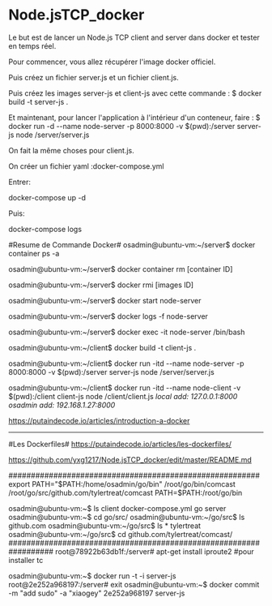 # Node.jsTCP_docker

Le but est de lancer un Node.js TCP client and server dans docker et tester en temps réel.

Pour commencer, vous allez récupérer l'image docker officiel.

Puis créez un fichier server.js et un fichier client.js.

Puis créez les images server-js et client-js avec cette commande :
$ docker build -t server-js .

Et maintenant, pour lancer l'application à l'intérieur d'un conteneur, faire :
$ docker run -d --name node-server -p 8000:8000 -v $(pwd):/server server-js node /server/server.js

On fait la même choses pour client.js.

On créer un fichier yaml :docker-compose.yml

Entrer:

docker-compose up -d

Puis:

docker-compose logs

#Resume de Commande Docker#
osadmin@ubuntu-vm:~/server$ docker container ps -a

osadmin@ubuntu-vm:~/server$ docker container rm [container ID]

osadmin@ubuntu-vm:~/server$ docker rmi [images ID]

osadmin@ubuntu-vm:~/server$ docker start node-server

osadmin@ubuntu-vm:~/server$ docker logs -f node-server

osadmin@ubuntu-vm:~/server$ docker exec -it node-server /bin/bash

osadmin@ubuntu-vm:~/client$ docker build -t client-js .

osadmin@ubuntu-vm:~/client$ docker run -itd --name node-server -p 8000:8000 -v $(pwd):/server server-js node /server/server.js

osadmin@ubuntu-vm:~/client$ docker run -itd --name node-client -v $(pwd):/client client-js node /client/client.js
*local add: 127.0.0.1:8000*
*osadmin add: 192.168.1.27:8000*

https://putaindecode.io/articles/introduction-a-docker

-------------------------------
#Les Dockerfiles#
https://putaindecode.io/articles/les-dockerfiles/

https://github.com/yxg1217/Node.jsTCP_docker/edit/master/README.md


########################################################
export PATH="$PATH:/home/osadmin/go/bin"
/root/go/bin/comcast
/root/go/src/github.com/tylertreat/comcast
PATH=$PATH:/root/go/bin


osadmin@ubuntu-vm:~$ ls
client  docker-compose.yml  go  server
osadmin@ubuntu-vm:~$ cd go/src/
osadmin@ubuntu-vm:~/go/src$ ls
github.com
osadmin@ubuntu-vm:~/go/src$ ls *
tylertreat
osadmin@ubuntu-vm:~/go/src$ cd github.com/tylertreat/comcast/
##################################################################
root@78922b63db1f:/server# apt-get install iproute2 #pour installer tc

osadmin@ubuntu-vm:~$ docker run -t -i server-js
root@2e252a968197:/server# exit
osadmin@ubuntu-vm:~$ docker commit -m "add sudo" -a "xiaogey" 2e252a968197 server-js

